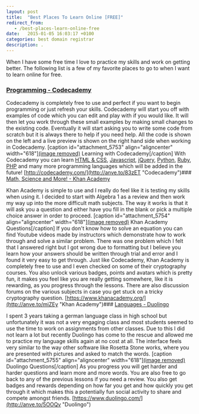 ```yaml
---
layout: post
title:  "Best Places To Learn Online [FREE]"
redirect_from:
   - /best-places-learn-online-free
date:   2015-01-05 16:03:17 +0100
categories: best domain registrar
description: .
---
```


When I have some free time I love to practice my skills and work on getting better. The following list is a few of my favorite places to go to when I want to learn online for free.

### [Programming - Codecademy](http://anve.to/83zET "Codecademy")

 Codecademy is completely free to use and perfect if you want to begin programming or just refresh your skills. Codecademy will start you off with examples of code which you can edit and play with if you would like. It will then let you work through these small examples by making small changes to the existing code. Eventually it will start asking you to write some code from scratch but it is always there to help if you need help. All the code is shown on the left and a live preview is shown on the right hand side when working in Codecademy. \[caption id="attachment\_5753" align="aligncenter" width="618"\][(image removed)](http://markustenghamn.com/wp-content/uploads/2015/01/codecanyon.png) Learning with Codecademy\[/caption\] With Codecademy you can learn [HTML & CSS](http://anve.to/URis0), [Javascript](http://anve.to/gNvMW), [jQuery](http://anve.to/n37zW), [Python](http://anve.to/SIIA5), [Ruby](http://anve.to/MLCE8), [PHP](http://anve.to/ESS5m) and many more programming languages which will be added in the future! [http://codecademy.com/](http://anve.to/83zET "Codecademy")### [Math, Science and More! - Khan Academy](http://anve.to/miZEy "Khan Academy")

 Khan Academy is simple to use and I really do feel like it is testing my skills when using it. I decided to start with Algebra 1 as a review and then work my way up into the more difficult math subjects. The way it works is that it will ask you a question and either have you fill in the blank or pick a multiple choice answer in order to proceed. \[caption id="attachment\_5754" align="aligncenter" width="618"\][(image removed)](http://markustenghamn.com/wp-content/uploads/2015/01/khanacademy.jpg) Khan Academy Questions\[/caption\] If you don't know how to solve an equation you can find Youtube videos made by instructors which demonstrate how to work through and solve a similar problem. There was one problem which I felt that I answered right but I got wrong due to formatting but I believe you learn how your answers should be written through trial and error and I found it very easy to get through. Just like Codecademy, Khan Academy is completely free to use and I even checked on some of their cryptography courses. You also unlock various badges, points and avatars which is pretty fun, it makes you feel like you are really getting somewhere, like it is rewarding, as you progress through the lessons. There are also discussion forums on the various subjects in case you get stuck on a tricky cryptography question. [https://www.khanacademy.org/](http://anve.to/miZEy "Khan Academy")### [Languages - Duolingo](http://anve.to/5OOQv "Duolingo")

 I spent 3 years taking a german language class in high school but unfortunately it was not a very engaging class and most students seemed to use the time to work on assignments from other classes. Due to this I did not learn a lot but recently Duolingo has come to the rescue and allowed me to practice my language skills again at no cost at all. The interface feels very similar to the way other software like Rosetta Stone works, where you are presented with pictures and asked to match the words. \[caption id="attachment\_5755" align="aligncenter" width="618"\][(image removed)](http://markustenghamn.com/wp-content/uploads/2015/01/Duolingo.jpg) Duolingo Questions\[/caption\] As you progress you will get harder and harder questions and learn more and more words. You are also free to go back to any of the previous lessons if you need a review. You also get badges and rewards depending on how far you get and how quickly you get through it which makes this a potentially fun social activity to share and compete amongst friends. [https://www.duolingo.com/](http://anve.to/5OOQv "Duolingo")